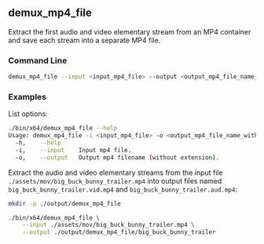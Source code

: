 ## demux_mp4_file

Extract the first audio and video elementary stream from an MP4 container and save each stream into a separate MP4 file.

### Command Line

```sh
demux_mp4_file --input <input_mp4_file> --output <output_mp4_file_name_without_extension>
```

###	Examples

List options:

```sh
./bin/x64/demux_mp4_file --help
Usage: demux_mp4_file -i <input_mp4_file> -o <output_mp4_file_name_without_extension>
  -h,    --help
  -i,    --input    Input mp4 file.
  -o,    --output   Output mp4 filename (without extension).
```

Extract the audio and video elementary streams from the input file `./assets/mov/big_buck_bunny_trailer.mp4` into output files named `big_buck_bunny_trailer.vid.mp4` and `big_buck_bunny_trailer.aud.mp4`:

```sh
mkdir -p ./output/demux_mp4_file

./bin/x64/demux_mp4_file \
    --input ./assets/mov/big_buck_bunny_trailer.mp4 \
    --output ./output/demux_mp4_file/big_buck_bunny_trailer
```
